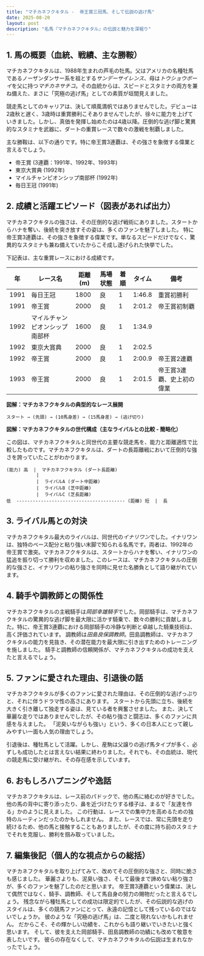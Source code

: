 ```yaml
---
title: "マチカネフクキタル -  帝王賞三冠馬、そして伝説の逃げ馬"
date: 2025-08-20
layout: post
description: "名馬『マチカネフクキタル』の伝説と魅力を深堀り"
---
```


## 1. 馬の概要（血統、戦績、主な勝鞍）

マチカネフクキタルは、1988年生まれの芦毛の牡馬。父はアメリカの名種牡馬であるノーザンダンサー系を祖とする*サンデーサイレンス*、母は*トウショウボーイ*を父に持つ*マチカネサチコ*。その血統からは、スピードとスタミナの両方を兼ね備えた、まさに「究極の逃げ馬」としての素質が垣間見えました。

競走馬としてのキャリアは、決して順風満帆ではありませんでした。デビューは2歳秋と遅く、3歳時は重賞勝利こそありませんでしたが、徐々に能力を上げていきました。しかし、真価を発揮し始めたのは4歳以降。圧倒的な逃げ脚と驚異的なスタミナを武器に、ダートの重賞レースで数々の激戦を制覇しました。

主な勝鞍は、以下の通りです。特に帝王賞3連覇は、その強さを象徴する偉業と言えるでしょう。

* 帝王賞 (3連覇：1991年、1992年、1993年)
* 東京大賞典 (1992年)
* マイルチャンピオンシップ南部杯 (1992年)
* 毎日王冠 (1991年)


## 2. 成績と活躍エピソード（図表があれば出力）

マチカネフクキタルの強さは、その圧倒的な逃げ戦術にありました。スタートからハナを奪い、後続を突き放すその姿は、多くのファンを魅了しました。  特に帝王賞3連覇は、その強さを象徴する偉業です。単なるスピードだけでなく、驚異的なスタミナも兼ね備えていたからこそ成し遂げられた快挙でした。

下記表は、主な重賞レースにおける成績です。


| 年 | レース名          | 距離(m) | 馬場状態 | 着順 | タイム     | 備考                                      |
|---|-----------------|----------|-----------|------|-----------|-------------------------------------------|
| 1991 | 毎日王冠          | 1800     | 良       | 1    | 1:46.8    | 重賞初勝利                                  |
| 1991 | 帝王賞          | 2000     | 良       | 1    | 2:01.2    | 帝王賞初制覇                                  |
| 1992 | マイルチャンピオンシップ南部杯 | 1600     | 良       | 1    | 1:34.9    |                                           |
| 1992 | 東京大賞典         | 2000     | 良       | 1    | 2:02.5    |                                           |
| 1992 | 帝王賞          | 2000     | 良       | 1    | 2:00.9    | 帝王賞2連覇                                  |
| 1993 | 帝王賞          | 2000     | 良       | 1    | 2:01.5    | 帝王賞3連覇、史上初の偉業                    |


**図解：マチカネフクキタルの典型的なレース展開**

```
スタート → (先頭) → (10馬身差) → (15馬身差) → (逃げ切り)
```

**図解：マチカネフクキタルの世代構成（主なライバルとの比較 -  簡略化）**

この図は、マチカネフクキタルと同世代の主要な競走馬を、能力と距離適性で比較したものです。マチカネフクキタルは、ダートの長距離戦において圧倒的な強さを誇っていたことがわかります。


```
(能力) 高  |  マチカネフクキタル (ダート長距離)
           |
           |  ライバルA (ダート中距離)
           |  ライバルB (芝中距離)
           |  ライバルC (芝長距離)
低  ---------------------------------------- (距離) 短  |  長
```



## 3. ライバル馬との対決

マチカネフクキタル最大のライバルは、同世代の*イナリワン*でした。イナリワンは、独特のペース配分と粘り強い末脚で知られる名馬です。両者は、1992年の帝王賞で激突。マチカネフクキタルは、スタートからハナを奪い、イナリワンの猛追を振り切って勝利を収めました。このレースは、マチカネフクキタルの圧倒的な強さと、イナリワンの粘り強さを同時に見せた名勝負として語り継がれています。


## 4. 騎手や調教師との関係性

マチカネフクキタルの主戦騎手は*岡部幸雄騎手*でした。岡部騎手は、マチカネフクキタルの驚異的な逃げ脚を最大限に活かす騎乗で、数々の勝利に貢献しました。特に、帝王賞3連覇における岡部騎手の冷静な判断と卓越した騎乗技術は、高く評価されています。  調教師は*田島良保調教師*。田島調教師は、マチカネフクキタルの能力を見抜き、その潜在能力を最大限に引き出すためのトレーニングを施しました。  騎手と調教師の信頼関係が、マチカネフクキタルの成功を支えたと言えるでしょう。


## 5. ファンに愛された理由、引退後の話

マチカネフクキタルが多くのファンに愛された理由は、その圧倒的な逃げっぷりと、それに伴うドラマ性の高さにあります。  スタートから先頭に立ち、後続を大きく引き離して独走する姿は、見ている者を興奮させました。  また、決して華麗な走りではありませんでしたが、その粘り強さと闘志は、多くのファンに共感を与えました。  「泥臭いながらも強い」という、多くの日本人にとって親しみやすい一面も人気の理由でしょう。

引退後は、種牡馬として活躍。しかし、産駒は父譲りの逃げ馬タイプが多く、必ずしも成功したとは言えない結果に終わりました。それでも、その血統は、現代の競走馬に受け継がれ、その存在感を示しています。


## 6. おもしろハプニングや逸話

マチカネフクキタルは、レース前のパドックで、他の馬に絡むのが好きでした。  他の馬の背中に寄り添ったり、鼻を近づけたりする様子は、まるで「友達を作る」かのように見えました。  この行動は、レースでの集中力を高めるための独特のルーティンだったのかもしれません。  また、レースでは、常に先頭を走り続けるため、他の馬と接触することもありましたが、その度に持ち前のスタミナでそれを克服し、勝利を掴み取っていました。


## 7. 編集後記（個人的な視点からの総括）

マチカネフクキタルを取り上げてみて、改めてその圧倒的な強さと、同時に脆さも感じました。  華麗さよりも、泥臭い強さ、そして最後まで諦めない粘り強さが、多くのファンを魅了したのだと思います。  帝王賞3連覇という偉業は、決して偶然ではなく、騎手、調教師、そして馬自身の努力の賜物だったと言えるでしょう。  残念ながら種牡馬としての成功は限定的でしたが、その伝説的な逃げのスタイルは、多くの競馬ファンにとって、永遠の記憶として残っているのではないでしょうか。  彼のような「究極の逃げ馬」は、二度と現れないかもしれません。  だからこそ、その輝かしい功績を、これからも語り継いでいきたいと強く思います。  そして、彼を支えた岡部騎手、田島調教師の功績にも改めて敬意を表したいです。  彼らの存在なくして、マチカネフクキタルの伝説は生まれなかったでしょう。
